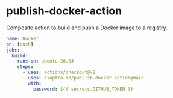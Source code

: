 # publish-docker-action
Composite action to build and push a Docker image to a registry.

```yaml
name: Docker
on: [push]
jobs:
  build:
    runs-on: ubuntu-20.04
    steps:
      - uses: actions/checkout@v2
      - uses: dioptra-io/publish-docker-action@main
        with:
          password: ${{ secrets.GITHUB_TOKEN }}
